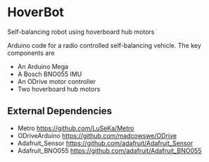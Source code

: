# HoverBot
Self-balancing robot using hoverboard hub motors

Arduino code for a radio controlled self-balancing vehicle.
The key components are
* An Arduino Mega
* A Bosch BNO055 IMU
* An ODrive motor controller
* Two hoverboard hub motors

## External Dependencies
* Metro https://github.com/LuSeKa/Metro
* ODriveArduino https://github.com/madcowswe/ODrive
* Adafruit_Sensor https://github.com/adafruit/Adafruit_Sensor
* Adafruit_BNO055 https://github.com/adafruit/Adafruit_BNO055
